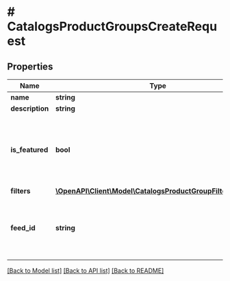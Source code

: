 # # CatalogsProductGroupsCreateRequest

## Properties

Name | Type | Description | Notes
------------ | ------------- | ------------- | -------------
**name** | **string** |  |
**description** | **string** |  | [optional]
**is_featured** | **bool** | boolean indicator of whether the product group is being featured or not | [optional] [default to false]
**filters** | [**\OpenAPI\Client\Model\CatalogsProductGroupFiltersRequest**](CatalogsProductGroupFiltersRequest.md) |  |
**feed_id** | **string** | Catalog Feed id pertaining to the catalog product group. |

[[Back to Model list]](../../README.md#models) [[Back to API list]](../../README.md#endpoints) [[Back to README]](../../README.md)
